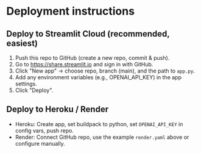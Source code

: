 # Deployment instructions

## Deploy to Streamlit Cloud (recommended, easiest)
1. Push this repo to GitHub (create a new repo, commit & push).
2. Go to https://share.streamlit.io and sign in with GitHub.
3. Click "New app" → choose repo, branch (main), and the path to `app.py`.
4. Add any environment variables (e.g., OPENAI_API_KEY) in the app settings.
5. Click "Deploy".

## Deploy to Heroku / Render
- Heroku: Create app, set buildpack to python, set `OPENAI_API_KEY` in config vars, push repo.
- Render: Connect GitHub repo, use the example `render.yaml` above or configure manually.